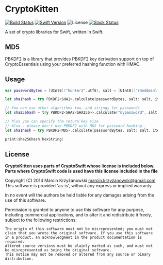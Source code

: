 # CryptoKitten

[![Build Status](https://travis-ci.org/CryptoKitten/PBKDF2.svg?branch=master)](https://travis-ci.org/CryptoKitten/PBKDF2)
[![Swift Version](https://img.shields.io/badge/swift-3.0-orange.svg)](https://swift.org)
![License](https://img.shields.io/github/license/CryptoKitten/PBKDF2.svg)
[![Slack Status](http://orlandos.nl:3000/badge.svg)](http://orlandos.nl:3000/)

A set of crypto libraries for Swift, written in Swift.
 
## MD5
 
PBKDF2 is a library that provides PBKDF2 key derivation support on top of CryptoEssentials using your preferred hashing function with HMAC.

## Usage

```swift
var passwordBytes = [UInt8]("hunter2".utf8), salt = [UInt8]("r4nd0ms4lT!".utf8)

let sha1hash = try PBKDF2<SHA1>.calculate(passwordBytes, salt: salt, iterations: 10000)

// You can use other algorithms too, and strings for passwords
let sha256hash = try PBKDF2<SHA2<SHA256>>.calculate("mypassword", salt: salt, iterations: 10000)

// Plus you can specify the return key size
// Also.. please don't use PBKDF2 with MD5 for password hashing..
let sha1hash = try PBKDF2<MD5>.calculate(passwordBytes, salt: salt, iterations: 10000, keySize: 128)

print(sha256hash.hexString)
```

## License

**CryptoKitten uses parts of [CryptoSwift](https://github.com/krzyzanowskim/CryptoSwift) whose license is included below.
Parts where CryptoSwift code is used have this license included in the file**

Copyright (C) 2014 Marcin Krzyżanowski marcin.krzyzanowski@gmail.com This software is provided 'as-is', without any express or implied warranty.

In no event will the authors be held liable for any damages arising from the use of this software.

Permission is granted to anyone to use this software for any purpose, including commercial applications, and to alter it and redistribute it freely, subject to the following restrictions:

    The origin of this software must not be misrepresented; you must not claim that you wrote the original software. If you use this software in a product, an acknowledgment in the product documentation is required.
    Altered source versions must be plainly marked as such, and must not be misrepresented as being the original software.
    This notice may not be removed or altered from any source or binary distribution.
